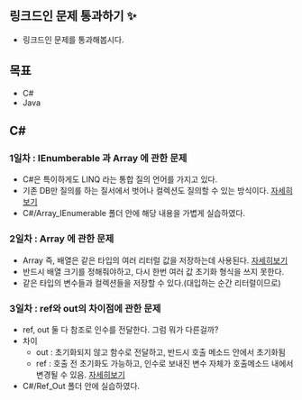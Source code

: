 ## 링크드인 문제 통과하기 :sparkles: ##
  + 링크드인 문제를 통과해봅시다.

## 목표 ##
  + C#
  + Java

## C# ##
### 1일차 : IEnumberable 과 Array 에 관한 문제 ###
  + C#은 특이하게도 LINQ 라는 통합 질의 언어를 가지고 있다.
  + 기존 DB만 질의를 하는 질서에서 벗어나 컬렉션도 질의할 수 있는 방식이다. [자세히보기](http://taeyo.net/columns/View.aspx?SEQ=207&PSEQ=31&IDX=3)
  + C#/Array_IEnumerable 폴더 안에 해당 내용을 가볍게 실습하였다.
### 2일차 : Array 에 관한 문제 ###
  + Array 즉, 배열은 같은 타입의 여러 리터럴 값을 저장하는데 사용된다. [자세히보기](https://www.tutorialsteacher.com/csharp/array-csharp)
  + 반드시 배열 크기를 정해줘야하고, 다시 한번 여러 값 초기화 형식을 쓰지 못한다.
  + 같은 타입의 변수들과 컬렉션들을 저장할 수 있다.(대입하는 순간 리터럴이므로)
### 3일차 : ref와 out의 차이점에 관한 문제 ### 
  + ref, out 둘 다 참조로 인수를 전달한다. 그럼 뭐가 다른걸까?
  + 차이
     + out : 초기화되지 않고 함수로 전달하고, 반드시 호출 메소드 안에서 초기화됨
     + ref : 호출 전 초기화도 가능하고, 인수로 보내진 변수 자체가 호출메소드 내에서 변경될 수 있음. [자세히보기](https://www.c-sharpcorner.com/UploadFile/ff2f08/ref-vs-out-keywords-in-C-Sharp/)
  + C#/Ref_Out 폴더 안에 실습하였다.
 